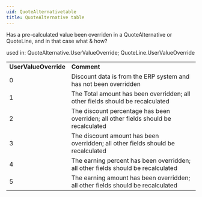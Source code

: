 ```yaml
---
uid: QuoteAlternativetable
title: QuoteAlternative table
---
```


Has a pre-calculated value been overriden in a QuoteAlternative or QuoteLine, and in that case what & how?

used in: QuoteAlternative.UserValueOverride; QuoteLine.UserValueOverride

|                       |                                                                                     |
|-----------------------|-------------------------------------------------------------------------------------|
| **UserValueOverride** | **Comment**                                                                         |
| 0                     | Discount data is from the ERP system and has not been overridden                    |
| 1                     | The Total amount has been overridden; all other fields should be recalculated       |
| 2                     | The discount percentage has been overriden; all other fields should be recalculated |
| 3                     | The discount amount has been overridden; all other fields should be recalculated    |
| 4                     | The earning percent has been overridden; all other fields should be recalculated    |
| 5                     | The earning amount has been overridden; all other fields should be recalculated     |
